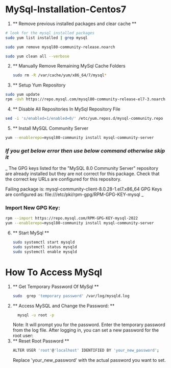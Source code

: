 # MySql-Installation-Centos7
1. ** Remove previous installed packages and clear cache **
```sh
# look for the mysql installed packages
sudo yum list installed | grep mysql

sudo yum remove mysql80-community-release.noarch

sudo yum clean all --verbose
```
2. ** Manually Remove Remaining MySql Cache Folders
   ```sh
   sudo rm -R /var/cache/yum/x86_64/7/mysql*
   ```
3. ** Setup Yum Repository
```sh
sudo yum update
rpm -Uvh https://repo.mysql.com/mysql80-community-release-el7-3.noarch.rpm
```
4. ** Disable All Repositories In MySql Repository File
 ```sh
sed -i 's/enabled=1/enabled=0/' /etc/yum.repos.d/mysql-community.repo
```
5. ** Install MySQL Community Server
```sh
yum --enablerepo=mysql80-community install mysql-community-server 
```
### *If you get below error then use below command otherwise skip it*

_ The GPG keys listed for the "MySQL 8.0 Community Server" repository are already installed but they are not correct for this package.
Check that the correct key URLs are configured for this repository.


 Failing package is: mysql-community-client-8.0.28-1.el7.x86_64
 GPG Keys are configured as: file:///etc/pki/rpm-gpg/RPM-GPG-KEY-mysql _
 ### Import New GPG Key:
 ```sh
rpm --import https://repo.mysql.com/RPM-GPG-KEY-mysql-2022
yum --enablerepo=mysql80-community install mysql-community-server
```
6. ** Start MySql **
   ```sh
   sudo systemctl start mysqld
   sudo systemctl status mysqld
   sudo systemctl enable mysqld  
   ```

# How To Access MySql

1. ** Get Temporary Password Of MySql **
   ```sh
   sudo  grep 'temporary password' /var/log/mysqld.log
   ```
 2.  ** Access MySQL and Change the Password: **
       ```sh
         mysql -u root -p
      ```
       Note:
       It will prompt you for the password. Enter the temporary password from the log file.
         After logging in, you can set a new password for the root user:
3. ** Reset Root Password **
   ```sh
   ALTER USER 'root'@'localhost' IDENTIFIED BY 'your_new_password';

   ```
   Replace 'your_new_password' with the actual password you want to set.
